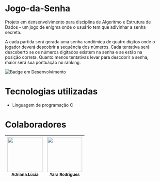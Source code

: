 # Jogo-da-Senha


Projeto em densenvolvimento para disciplina de Algoritmo e Estrutura de Dados - um jogo de enigma onde o usuário tem que adivinhar a senha secreta.

A cada partida será gerada uma senha randômica de quatro dígitos onde o jogador deverá descobrir a sequência dos números. 
Cada tentativa será descoberto se os números digitados existem na senha e se estão na posição correta. 
Quanto menos tentativas levar para descobrir a senha, maior será sua pontuação no ranking.


![Badge em Desenvolvimento](http://img.shields.io/static/v1?label=STATUS&message=EM%20DESENVOLVIMENTO&color=GREEN&style=for-the-badge)

# Tecnologias utilizadas
* Linguagem de programação C

# Colaboradores

| [<img loading="lazy" src="https://avatars.githubusercontent.com/u/108764670?v=4" width=115><br><sub>Adriana Lúcia</sub>](https://github.com/Dricalucia) |  [<img loading="lazy" src="https://avatars.githubusercontent.com/u/103130662?v=4" width=115><br><sub>Yara Rodrigues</sub>](https://github.com/Yara-R) |
| :---: | :---: |
